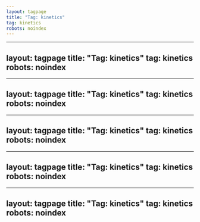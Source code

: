 ```yaml
---
layout: tagpage
title: "Tag: kinetics"
tag: kinetics
robots: noindex
---
```

---
layout: tagpage
title: "Tag: kinetics"
tag: kinetics
robots: noindex
---
---
layout: tagpage
title: "Tag: kinetics"
tag: kinetics
robots: noindex
---
---
layout: tagpage
title: "Tag: kinetics"
tag: kinetics
robots: noindex
---
---
layout: tagpage
title: "Tag: kinetics"
tag: kinetics
robots: noindex
---
---
layout: tagpage
title: "Tag: kinetics"
tag: kinetics
robots: noindex
---

